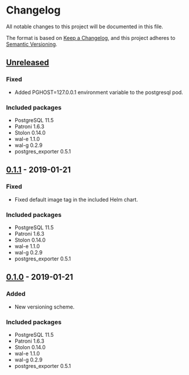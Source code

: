 # Changelog
All notable changes to this project will be documented in this file.

The format is based on [Keep a Changelog](https://keepachangelog.com/en/1.0.0/),
and this project adheres to [Semantic Versioning](https://semver.org/spec/v2.0.0.html).

## [Unreleased]
### Fixed
- Added PGHOST=127.0.0.1 environment variable to the postgresql pod.
### Included packages
- PostgreSQL 11.5
- Patroni 1.6.3
- Stolon 0.14.0
- wal-e 1.1.0
- wal-g 0.2.9
- postgres\_exporter 0.5.1

## [0.1.1] - 2019-01-21
### Fixed
- Fixed default image tag in the included Helm chart.
### Included packages
- PostgreSQL 11.5
- Patroni 1.6.3
- Stolon 0.14.0
- wal-e 1.1.0
- wal-g 0.2.9
- postgres\_exporter 0.5.1

## [0.1.0] - 2019-01-21
### Added
- New versioning scheme.
### Included packages
- PostgreSQL 11.5
- Patroni 1.6.3
- Stolon 0.14.0
- wal-e 1.1.0
- wal-g 0.2.9
- postgres\_exporter 0.5.1

[Unreleased]: https://github.com/acoustid/k8s-postgresql/compare/v0.1.1...HEAD
[0.1.1]: https://github.com/acoustid/k8s-postgresql/compare/v0.1.0...v0.1.1
[0.1.0]: https://github.com/acoustid/k8s-postgresql/releases/tag/v0.1.0
